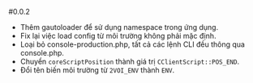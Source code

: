 #0.0.2
- Thêm gautoloader để sử dụng namespace trong ứng dụng.
- Fix lại việc load config từ môi trường không phải mặc định.
- Loại bỏ console-production.php, tất cả các lệnh CLI đều thông qua console.php.
- Chuyển ```coreScriptPosition``` thành giá trị ```CClientScript::POS_END```.
- Đổi tên biến môi trường từ ```2VOI_ENV``` thành ```ENV```.
